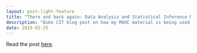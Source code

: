 ```yaml
---
layout: post-light-feature
title: "There and back again: Data Analysis and Statistical Inference MOOC comes back to Duke"
description: "Duke CIT blog post on how my MOOC material is being used (by me and others) in various forms."
date: 2015-02-25
---
```

 
Read the post [here](http://cit.duke.edu/blog/2015/02/dasi-there-and-back-again/).